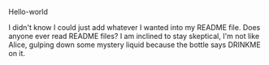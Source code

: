 Hello-world

I didn't know I could just add whatever I wanted into my README file. Does anyone ever read README files? I am inclined to stay skeptical, I'm not like Alice, gulping down some mystery liquid because the bottle says DRINKME on it. 
